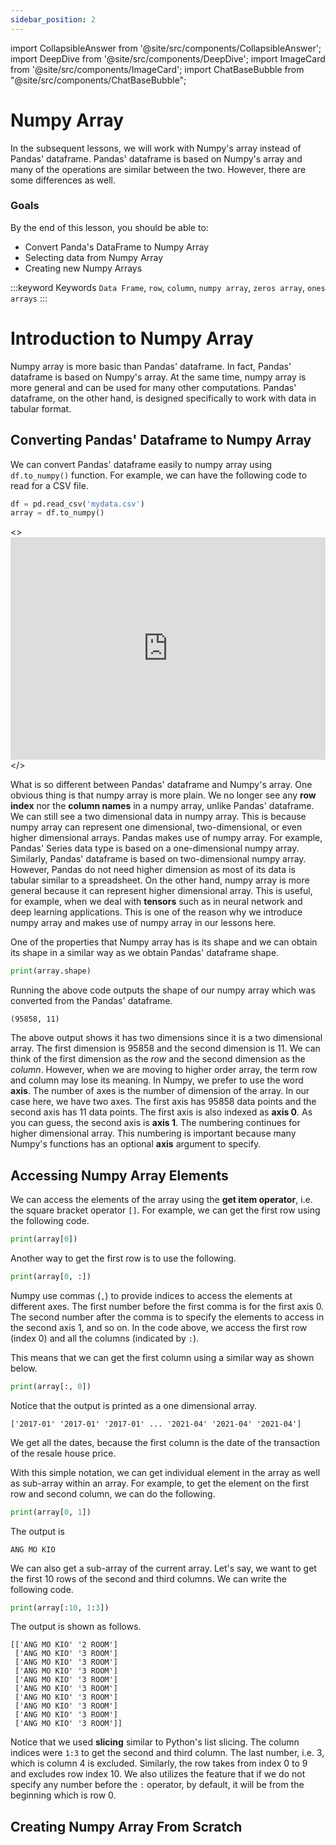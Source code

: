 ```yaml
---
sidebar_position: 2
---
```


import CollapsibleAnswer from '@site/src/components/CollapsibleAnswer';
import DeepDive from '@site/src/components/DeepDive';
import ImageCard from '@site/src/components/ImageCard';
import ChatBaseBubble from "@site/src/components/ChatBaseBubble";

# Numpy Array

In the subsequent lessons, we will work with Numpy's array instead of Pandas' dataframe. Pandas' dataframe is based on Numpy's array and many of the operations are similar between the two. However, there are some differences as well.

<ChatBaseBubble/>

### Goals

By the end of this lesson, you should be able to:
- Convert Panda's DataFrame to Numpy Array
- Selecting data from Numpy Array
- Creating new Numpy Arrays

:::keyword Keywords
`Data Frame`, `row`, `column`, `numpy array`, `zeros array`, `ones arrays`
:::

# Introduction to Numpy Array

Numpy array is more basic than Pandas' dataframe. In fact, Pandas' dataframe is based on Numpy's array. At the same time, numpy array is more general and can be used for many other computations. Pandas' dataframe, on the other hand, is designed specifically to work with data in tabular format. 

## Converting Pandas' Dataframe to Numpy Array

We can convert Pandas' dataframe easily to numpy array using `df.to_numpy()` function. For example, we can have the following code to read for a CSV file.

```python
df = pd.read_csv('mydata.csv')
array = df.to_numpy()
```

<><iframe src="https://trinket.io/embed/python3/3f36c796c05d" width="100%" height="356" frameborder="0" marginwidth="0" marginheight="0" allowfullscreen></iframe></>

What is so different between Pandas' dataframe and Numpy's array. One obvious thing is that numpy array is more plain. We no longer see any **row index** nor the **column names** in a numpy array, unlike Pandas' dataframe. We can still see a two dimensional data in numpy array. This is because numpy array can represent one dimensional, two-dimensional, or even higher dimensional arrays. Pandas makes use of numpy array. For example, Pandas' Series data type is based on a one-dimensional numpy array. Similarly, Pandas' dataframe is based on two-dimensional numpy array. However, Pandas do not need higher dimension as most of its data is tabular similar to a spreadsheet. On the other hand, numpy array is more general because it can represent higher dimensional array. This is useful, for example, when we deal with **tensors** such as in neural network and deep learning applications. This is one of the reason why we introduce numpy array and makes use of numpy array in our lessons here.

One of the properties that Numpy array has is its shape and we can obtain its shape in a similar way as we obtain Pandas' dataframe shape. 

```python
print(array.shape)
```

Running the above code outputs the shape of our numpy array which was converted from the Pandas' dataframe.

```
(95858, 11)
```

The above output shows it has two dimensions since it is a two dimensional array. The first dimension is 95858 and the second dimension is 11. We can think of the first dimension as the *row* and the second dimension as the *column*. However, when we are moving to higher order array, the term row and column may lose its meaning. In Numpy, we prefer to use the word **axis**. The number of axes is the number of dimension of the array. In our case here, we have two axes. The first axis has 95858 data points and the second axis has 11 data points. The first axis is also indexed as **axis 0**. As you can guess, the second axis is **axis 1**. The numbering continues for higher dimensional array. This numbering is important because many Numpy's functions has an optional **axis** argument to specify. 

## Accessing Numpy Array Elements

We can access the elements of the array using the **get item operator**, i.e. the square bracket operator `[]`. For example, we can get the first row using the following code.

```python
print(array[0])
```

Another way to get the first row is to use the following.

```python
print(array[0, :])
```

Numpy use commas (`,`) to provide indices to access the elements at different axes. The first number before the first comma is for the first axis 0. The second number after the comma is to specify the elements to access in the second axis 1, and so on. In the code above, we access the first row (index 0) and all the columns (indicated by `:`).

This means that we can get the first column using a similar way as shown below.

```python
print(array[:, 0])
```

Notice that the output is printed as a one dimensional array.
```
['2017-01' '2017-01' '2017-01' ... '2021-04' '2021-04' '2021-04']
```
We get all the dates, because the first column is the date of the transaction of the resale house price. 

With this simple notation, we can get individual element in the array as well as sub-array within an array. For example, to get the element on the first row and second column, we can do the following.

```python
print(array[0, 1])
```

The output is
```
ANG MO KIO
```

We can also get a sub-array of the current array. Let's say, we want to get the first 10 rows of the second and third columns. We can write the following code.

```python
print(array[:10, 1:3])
```

The output is shown as follows.

```
[['ANG MO KIO' '2 ROOM']
 ['ANG MO KIO' '3 ROOM']
 ['ANG MO KIO' '3 ROOM']
 ['ANG MO KIO' '3 ROOM']
 ['ANG MO KIO' '3 ROOM']
 ['ANG MO KIO' '3 ROOM']
 ['ANG MO KIO' '3 ROOM']
 ['ANG MO KIO' '3 ROOM']
 ['ANG MO KIO' '3 ROOM']
 ['ANG MO KIO' '3 ROOM']]
 ```
 
 Notice that we used **slicing** similar to Python's list slicing. The column indices were `1:3` to get the second and third column. The last number, i.e. 3, which is column 4 is excluded. Similarly, the row takes from index 0 to 9 and excludes row index 10. We also utilizes the feature that if we do not specify any number before the `:` operator, by default, it will be from the beginning which is row 0. 

## Creating Numpy Array From Scratch


